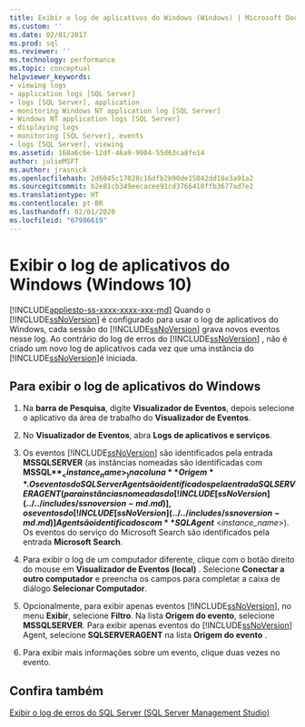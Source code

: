 ```yaml
---
title: Exibir o log de aplicativos do Windows (Windows) | Microsoft Docs
ms.custom: ''
ms.date: 02/01/2017
ms.prod: sql
ms.reviewer: ''
ms.technology: performance
ms.topic: conceptual
helpviewer_keywords:
- viewing logs
- application logs [SQL Server]
- logs [SQL Server], application
- monitoring Windows NT application log [SQL Server]
- Windows NT application logs [SQL Server]
- displaying logs
- monitoring [SQL Server], events
- logs [SQL Server], viewing
ms.assetid: 168a6c6e-12df-46a9-9904-55d63ca8fe14
author: julieMSFT
ms.author: jrasnick
ms.openlocfilehash: 2d6045c17028c16dfb2b90de15042dd18e3a91a2
ms.sourcegitcommit: b2e81cb349eecacee91cd3766410ffb3677ad7e2
ms.translationtype: HT
ms.contentlocale: pt-BR
ms.lasthandoff: 02/01/2020
ms.locfileid: "67986619"
---
```

# <a name="view-the-windows-application-log-windows-10"></a>Exibir o log de aplicativos do Windows (Windows 10)
[!INCLUDE[appliesto-ss-xxxx-xxxx-xxx-md](../../includes/appliesto-ss-xxxx-xxxx-xxx-md.md)]
  Quando o [!INCLUDE[ssNoVersion](../../includes/ssnoversion-md.md)] é configurado para usar o log de aplicativos do Windows, cada sessão do [!INCLUDE[ssNoVersion](../../includes/ssnoversion-md.md)] grava novos eventos nesse log. Ao contrário do log de erros do [!INCLUDE[ssNoVersion](../../includes/ssnoversion-md.md)] , não é criado um novo log de aplicativos cada vez que uma instância do [!INCLUDE[ssNoVersion](../../includes/ssnoversion-md.md)]é iniciada.  
  
## <a name="view-the-windows-application-log"></a>Para exibir o log de aplicativos do Windows  
  
1. Na **barra de Pesquisa**, digite **Visualizador de Eventos**, depois selecione o aplicativo da área de trabalho do **Visualizador de Eventos**.
  
2. No **Visualizador de Eventos**, abra **Logs de aplicativos e serviços**.

3. Os eventos [!INCLUDE[ssNoVersion](../../includes/ssnoversion-md.md)] são identificados pela entrada **MSSQLSERVER** (as instâncias nomeadas são identificadas com **MSSQL$** _<instance_name>_ ) na coluna **Origem**. Os eventos do SQL Server Agent são identificados pela entrada SQLSERVERAGENT (para instâncias nomeadas do [!INCLUDE[ssNoVersion](../../includes/ssnoversion-md.md)], os eventos do [!INCLUDE[ssNoVersion](../../includes/ssnoversion-md.md)] Agent são identificados com **SQLAgent$** \<*instance_name*>). Os eventos do serviço do Microsoft Search são identificados pela entrada **Microsoft Search**.  
  
4. Para exibir o log de um computador diferente, clique com o botão direito do mouse em **Visualizador de Eventos (local)** . Selecione **Conectar a outro computador** e preencha os campos para completar a caixa de diálogo **Selecionar Computador**.  
  
5. Opcionalmente, para exibir apenas eventos [!INCLUDE[ssNoVersion](../../includes/ssnoversion-md.md)], no menu **Exibir**, selecione **Filtro**. Na lista **Origem do evento**, selecione **MSSQLSERVER**. Para exibir apenas eventos do [!INCLUDE[ssNoVersion](../../includes/ssnoversion-md.md)] Agent, selecione **SQLSERVERAGENT** na lista **Origem do evento** .  
  
6. Para exibir mais informações sobre um evento, clique duas vezes no evento.  
  
## <a name="see-also"></a>Confira também  
 [Exibir o log de erros do SQL Server &#40;SQL Server Management Studio&#41;](../../relational-databases/performance/view-the-sql-server-error-log-sql-server-management-studio.md)  
  
  
